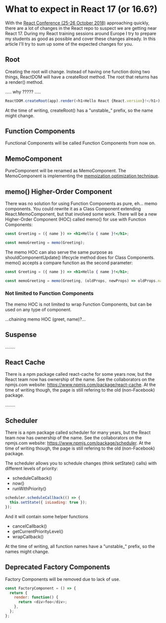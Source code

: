 # What to expect in React 17 (or 16.6?)

With the [React Conference (25-26 October 2018)](https://conf.reactjs.org/) approaching quickly, there are a lot of changes in the React repo to suspect we are getting near React 17. During my React training sessions around Europe I try to prepare my students as good as possible and cover these changes already. In this article I'll try to sum up some of the expected changes for you.

## Root

Creating the root will change. Instead of having one function doing two things, ReactDOM will have a createRoot method. The root that returns has a render() method.

..... why ????? .....

```js
ReactDOM.createRoot(app).render(<h1>Hello React {React.version}!</h1>);
```

At the time of writing, createRoot() has a "unstable_" prefix, so the name might change.

## Function Components

Functional Components will be called Function Components from now on.

## MemoComponent

PureComponent will be renamed as MemoComponent. The MemoComponent is implementing the [memoization optimization technique](https://en.wikipedia.org/wiki/Memoization).

## memo() Higher-Order Component

There was no solution for using Function Components as pure, eh... memo components. You could rewrite it as a Class Component extending React.MemoComponent, but that involved some work. There will be a new Higher-Order Component (HOC) called memo() for use with Function Components:

```jsx
const Greeting = ({ name }) => <h1>Hello { name }!</h1>;

const memoGreeting = memo(Greeting);
```

The memo HOC can also serve the same purpose as shouldComponentUpdate() lifecycle method does for Class Components. memo() accepts a compare function as the second parameter:

```jsx
const Greeting = ({ name }) => <h1>Hello { name }!</h1>;

const memoGreeting = memo(Greeting, (oldProps, newProps) => oldProps.name === newProps.name );
```

### Not limited to Function Components

The memo HOC is not limited to wrap Function Components, but can be used on any type of component.


...chaining memo HOC (greet, name)?...


## Suspense


........

## React Cache

There is a npm package called react-cache for some years now, but the React team now has ownership of the name. See the collaborators on the npmjs.com website: https://www.npmjs.com/package/react-cache. At the time of writing though, the page is still refering to the old (non-Facebook) package.

........


## Scheduler

There is a npm package called scheduler for many years, but the React team now has ownership of the name. See the collaborators on the npmjs.com website: https://www.npmjs.com/package/scheduler. At the time of writing though, the page is still refering to the old (non-Facebook) package.

The scheduler allows you to schedule changes (think setState() calls) with different levels of priority:

* scheduleCallback()
* now()
* runWithPriority()

```js
scheduler.scheduleCallback(() => {
  this.setState({ isLoading: true });
});
```

And it will contain some helper functions

* cancelCallback()
* getCurrentPriorityLevel()
* wrapCallback()

At the time of writing, all function names have a "unstable_" prefix, so the names might change.

## Deprecated Factory Components

Factory Components will be removed due to lack of use.

```js
const FactoryComponent = () => {
  return {
    render: function() {
      return <div>foo</div>;
    },
  };
};
```
